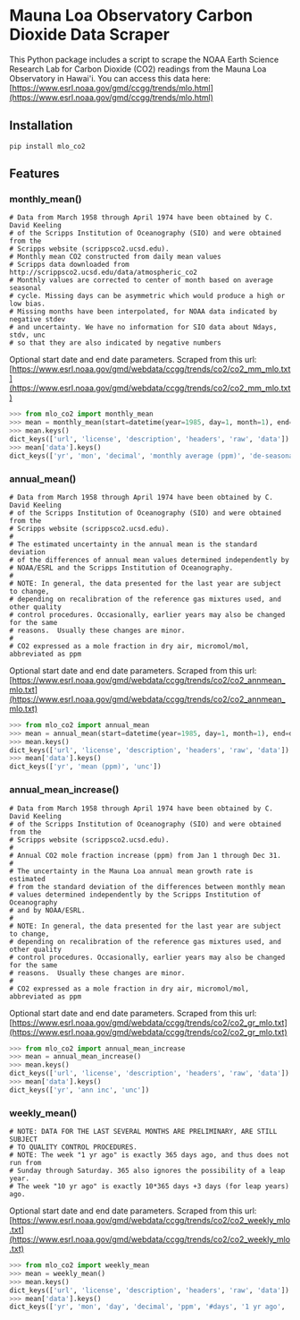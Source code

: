 # Mauna Loa Observatory Carbon Dioxide Data Scraper

This Python package includes a script to scrape the NOAA Earth Science Research Lab for Carbon Dioxide (CO2) readings from the Mauna Loa Observatory in Hawai'i.
You can access this data here: [https://www.esrl.noaa.gov/gmd/ccgg/trends/mlo.html](https://www.esrl.noaa.gov/gmd/ccgg/trends/mlo.html)

## Installation

`pip install mlo_co2`

## Features

### monthly_mean()
```
# Data from March 1958 through April 1974 have been obtained by C. David Keeling
# of the Scripps Institution of Oceanography (SIO) and were obtained from the
# Scripps website (scrippsco2.ucsd.edu).
# Monthly mean CO2 constructed from daily mean values
# Scripps data downloaded from http://scrippsco2.ucsd.edu/data/atmospheric_co2
# Monthly values are corrected to center of month based on average seasonal
# cycle. Missing days can be asymmetric which would produce a high or low bias.
# Missing months have been interpolated, for NOAA data indicated by negative stdev
# and uncertainty. We have no information for SIO data about Ndays, stdv, unc
# so that they are also indicated by negative numbers
```

Optional start date and end date parameters. Scraped from this url: [https://www.esrl.noaa.gov/gmd/webdata/ccgg/trends/co2/co2_mm_mlo.txt](https://www.esrl.noaa.gov/gmd/webdata/ccgg/trends/co2/co2_mm_mlo.txt)

```python
>>> from mlo_co2 import monthly_mean
>>> mean = monthly_mean(start=datetime(year=1985, day=1, month=1), end=datetime(year=2014, day=1, month=1))
>>> mean.keys()
dict_keys(['url', 'license', 'description', 'headers', 'raw', 'data'])
>>> mean['data'].keys()
dict_keys(['yr', 'mon', 'decimal', 'monthly average (ppm)', 'de-seasonalized (ppm)', '#days', 'st.dev of days', 'unc. of mon mean'])
```

### annual_mean()
```
# Data from March 1958 through April 1974 have been obtained by C. David Keeling
# of the Scripps Institution of Oceanography (SIO) and were obtained from the
# Scripps website (scrippsco2.ucsd.edu).
#
# The estimated uncertainty in the annual mean is the standard deviation
# of the differences of annual mean values determined independently by
# NOAA/ESRL and the Scripps Institution of Oceanography.
#
# NOTE: In general, the data presented for the last year are subject to change,
# depending on recalibration of the reference gas mixtures used, and other quality
# control procedures. Occasionally, earlier years may also be changed for the same
# reasons.  Usually these changes are minor.
#
# CO2 expressed as a mole fraction in dry air, micromol/mol, abbreviated as ppm
```

Optional start date and end date parameters. Scraped from this url: [https://www.esrl.noaa.gov/gmd/webdata/ccgg/trends/co2/co2_annmean_mlo.txt](https://www.esrl.noaa.gov/gmd/webdata/ccgg/trends/co2/co2_annmean_mlo.txt)

```python
>>> from mlo_co2 import annual_mean
>>> mean = annual_mean(start=datetime(year=1985, day=1, month=1), end=datetime(year=2014, day=1, month=1))
>>> mean.keys()
dict_keys(['url', 'license', 'description', 'headers', 'raw', 'data'])
>>> mean['data'].keys()
dict_keys(['yr', 'mean (ppm)', 'unc'])
```

### annual_mean_increase()
```
# Data from March 1958 through April 1974 have been obtained by C. David Keeling
# of the Scripps Institution of Oceanography (SIO) and were obtained from the
# Scripps website (scrippsco2.ucsd.edu).
#
# Annual CO2 mole fraction increase (ppm) from Jan 1 through Dec 31.
#
# The uncertainty in the Mauna Loa annual mean growth rate is estimated
# from the standard deviation of the differences between monthly mean
# values determined independently by the Scripps Institution of Oceanography
# and by NOAA/ESRL.
#
# NOTE: In general, the data presented for the last year are subject to change,
# depending on recalibration of the reference gas mixtures used, and other quality
# control procedures. Occasionally, earlier years may also be changed for the same
# reasons.  Usually these changes are minor.
#
# CO2 expressed as a mole fraction in dry air, micromol/mol, abbreviated as ppm
```

Optional start date and end date parameters. Scraped from this url: [https://www.esrl.noaa.gov/gmd/webdata/ccgg/trends/co2/co2_gr_mlo.txt](https://www.esrl.noaa.gov/gmd/webdata/ccgg/trends/co2/co2_gr_mlo.txt)

```python
>>> from mlo_co2 import annual_mean_increase
>>> mean = annual_mean_increase()
>>> mean.keys()
dict_keys(['url', 'license', 'description', 'headers', 'raw', 'data'])
>>> mean['data'].keys()
dict_keys(['yr', 'ann inc', 'unc'])
```

### weekly_mean()
```
# NOTE: DATA FOR THE LAST SEVERAL MONTHS ARE PRELIMINARY, ARE STILL SUBJECT
# TO QUALITY CONTROL PROCEDURES.
# NOTE: The week "1 yr ago" is exactly 365 days ago, and thus does not run from
# Sunday through Saturday. 365 also ignores the possibility of a leap year.
# The week "10 yr ago" is exactly 10*365 days +3 days (for leap years) ago.
```

Optional start date and end date parameters. Scraped from this url: [https://www.esrl.noaa.gov/gmd/webdata/ccgg/trends/co2/co2_weekly_mlo.txt](https://www.esrl.noaa.gov/gmd/webdata/ccgg/trends/co2/co2_weekly_mlo.txt)

```python
>>> from mlo_co2 import weekly_mean
>>> mean = weekly_mean()
>>> mean.keys()
dict_keys(['url', 'license', 'description', 'headers', 'raw', 'data'])
>>> mean['data'].keys()
dict_keys(['yr', 'mon', 'day', 'decimal', 'ppm', '#days', '1 yr ago', '10 yr ago', 'since 1800'])
```
